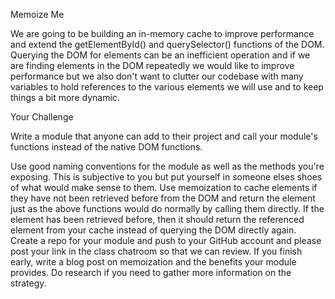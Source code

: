 Memoize Me

We are going to be building an in-memory cache to improve performance and extend the getElementById() and querySelector() functions of the DOM. Querying the DOM for elements can be an inefficient operation and if we are finding elements in the DOM repeatedly we would like to improve performance but we also don't want to clutter our codebase with many variables to hold references to the various elements we will use and to keep things a bit more dynamic.

Your Challenge

Write a module that anyone can add to their project and call your module's functions instead of the native DOM functions.

Use good naming conventions for the module as well as the methods you're exposing. This is subjective to you but put yourself in someone elses shoes of what would make sense to them.
Use memoization to cache elements if they have not been retrieved before from the DOM and return the element just as the above functions would do normally by calling them directly.
If the element has been retrieved before, then it should return the referenced element from your cache instead of querying the DOM directly again.
Create a repo for your module and push to your GitHub account and please post your link in the class chatroom so that we can review.
If you finish early, write a blog post on memoization and the benefits your module provides. Do research if you need to gather more information on the strategy.
